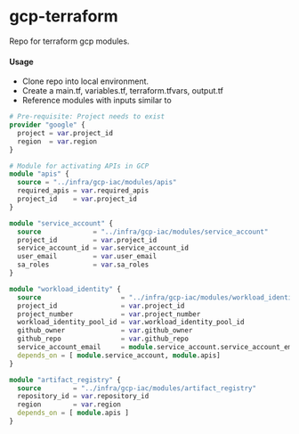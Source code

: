 # gcp-terraform
Repo for terraform gcp modules.

#### Usage
- Clone repo into local environment.
- Create a main.tf, variables.tf, terraform.tfvars, output.tf
- Reference modules with inputs similar to

```tf
# Pre-requisite: Project needs to exist
provider "google" {
  project = var.project_id
  region  = var.region
}

# Module for activating APIs in GCP
module "apis" {
  source = "../infra/gcp-iac/modules/apis"
  required_apis = var.required_apis
  project_id    = var.project_id
}

module "service_account" {
  source             = "../infra/gcp-iac/modules/service_account"
  project_id         = var.project_id
  service_account_id = var.service_account_id
  user_email         = var.user_email
  sa_roles           = var.sa_roles
}

module "workload_identity" {
  source                    = "../infra/gcp-iac/modules/workload_identity"
  project_id                = var.project_id
  project_number            = var.project_number
  workload_identity_pool_id = var.workload_identity_pool_id
  github_owner              = var.github_owner
  github_repo               = var.github_repo
  service_account_email     = module.service_account.service_account_email
  depends_on = [ module.service_account, module.apis]
}

module "artifact_registry" {
  source        = "../infra/gcp-iac/modules/artifact_registry"
  repository_id = var.repository_id
  region        = var.region
  depends_on = [ module.apis ]
}
```

